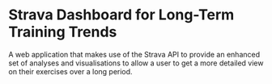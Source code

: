 # Strava Dashboard for Long-Term Training Trends

A web application that makes use of the Strava API to provide an enhanced set of analyses and visualisations to allow a user to get a more detailed view on their exercises over a long period.
